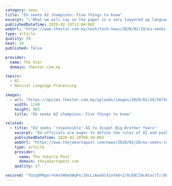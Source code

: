 ```yaml
---
category: news
title: "EU seeks AI champions: Five things to know"
excerpt: "\"What we will say in the paper in a very lawyered up language is, let's pause and figure out if there ... set blanket rules for entire industries and stifle innovation. Instead, the EU's AI strategy will look at activities case-by-case, with basic uses such as translation or maps left largely alone, but medical technology kept on a tighter ..."
publishedDateTime: 2020-02-19T11:04:00Z
webUrl: "https://www.thestar.com.my/tech/tech-news/2020/02/19/eu-seeks-ai-champions-five-things-to-know"
type: article
quality: 39
heat: 39
published: false

provider:
  name: The Star
  domain: thestar.com.my

topics:
  - AI
  - Natural Language Processing

images:
  - url: "https://apicms.thestar.com.my/uploads/images/2020/02/19/567506.jpg"
    width: 1240
    height: 805
    title: "EU seeks AI champions: Five things to know"

related:
  - title: "EU seeks 'responsible' AI to dispel Big Brother fears"
    excerpt: "EU officials are eager to define the rules of AI and push their champions, acknowledging that Europe and its companies ... For now, they said existing legislation already limits its uses, but the bloc will start a debate on the topic to determine where European citizens would accept it."
    publishedDateTime: 2020-02-20T04:50:00Z
    webUrl: "https://www.thejakartapost.com/news/2020/02/20/eu-seeks-responsible-ai-to-dispel-big-brother-fears.html"
    type: article
    provider:
      name: The Jakarta Post
      domain: thejakartapost.com
    quality: 17

secured: "YUzqOPRpor+hAvtWOeUWqPx/JDcLi6wahC4ioYe8+Z/8cEBClBcAtaclT//OOp7uqhYwMz1H7RXri7FbUEW08NNbS3XfZxdDRYy7sOgmcOxhLNqzxVfMHyy5wFReciYGxhUEWTjbLqxeh0eEjM+NngOIal1M1EEp4+prjCC97bWv0MTiORX7ZGqgQm2Rp+DD/gZA4y3SWaHztbqPssjQAUxtHYCwQQNF1eZdgt1HT3wNM/eqWmaoPVf88eoQz4kHMFDZVOkEHrpXF05+UMGHsIkv/+l83FkTOP0RIcSjil1eNwt+Ar3syPhwB7m6gpyN6d5+IhQG9W76GIRlSvDn7VByVFu61JF/lY/cIHpYoKplSt7yt+oP6btR26CNqVsYe5SHQgIfYQEgVcnxnm0WYHr5G5bRzGyEKC9ibbGHgVfakggLF/3ddeRC0I45lIq59q9h/QrCcR8UoeRxYdEb4X686/usP3wVPfH1woDID3I=;WBVvKwocVE///2G017zjNg=="
---
```


